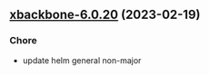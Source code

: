 

## [xbackbone-6.0.20](https://github.com/truecharts/charts/compare/xbackbone-6.0.19...xbackbone-6.0.20) (2023-02-19)

### Chore

- update helm general non-major
  
  